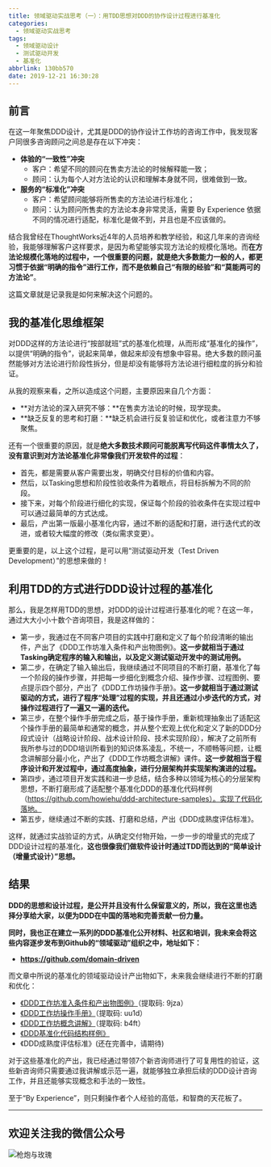 ```yaml
---
title: 领域驱动实战思考（一）：用TDD思想对DDD的协作设计过程进行基准化
categories:
  - 领域驱动实战思考
tags:
  - 领域驱动设计
  - 测试驱动开发
  - 基准化
abbrlink: 130bb570
date: 2019-12-21 16:30:28
---
```


## 前言

在这一年聚焦DDD设计，尤其是DDD的协作设计工作坊的咨询工作中，我发现客户同很多咨询顾问之间总是存在以下冲突：

- **体验的“一致性”冲突**
  - 客户：希望不同的顾问在售卖方法论的时候解释能一致；
  - 顾问：认为每个人对方法论的认识和理解本身就不同，很难做到一致。
- **服务的“标准化”冲突**
  - 客户：希望顾问能够将所售卖的方法论进行标准化；
  - 顾问：认为顾问所售卖的方法论本身非常灵活，需要 By Experience 依据不同的情况进行适配，标准化是做不到，并且也是不应该做的。

结合我曾经在ThoughtWorks近4年的人员培养和教学经验，和这几年来的咨询经验，我能够理解客户这样要求，是因为希望能够实现方法论的规模化落地。而**在方法论规模化落地的过程中，一个很重要的问题，就是绝大多数能力一般的人，都更习惯于依据“明确的指令”进行工作，而不是依赖自己“有限的经验”和“莫能两可的方法论”**。

这篇文章就是记录我是如何来解决这个问题的。

<!-- more -->

## 我的基准化思维框架

对DDD这样的方法论进行“按部就班”式的基准化梳理，从而形成“基准化的操作”，以提供“明确的指令”，说起来简单，做起来却没有想象中容易。绝大多数的顾问虽然能够对方法论进行阶段性拆分，但是却没有能够将方法论进行细粒度的拆分和验证。

从我的观察来看，之所以造成这个问题，主要原因来自几个方面：

- **对方法论的深入研究不够：**在售卖方法论的时候，现学现卖。
- **缺乏反复的思考和打磨：**缺乏机会进行反复验证和优化，或者注意力不够聚焦。

还有一个很重要的原因，就是**绝大多数技术顾问可能脱离写代码这件事情太久了，没有意识到对方法论基准化非常像我们开发软件的过程**：

- 首先，都是需要从客户需要出发，明确交付目标的价值和内容。
- 然后，以Tasking思想和阶段性验收条件为着眼点，将目标拆解为不同的阶段。
- 接下来，对每个阶段进行细化的实现，保证每个阶段的验收条件在实现过程中可以通过最简单的方式达成。
- 最后，产出第一版最小基准化内容，通过不断的适配和打磨，进行迭代式的改进，或者较大幅度的修改（类似需求变更）。

更重要的是，以上这个过程，是可以用“测试驱动开发（Test Driven Development）”的思想来做的！

## 利用TDD的方式进行DDD设计过程的基准化

那么，我是怎样用TDD的思想，对DDD的设计过程进行基准化的呢？在这一年，通过大大小小十数个咨询项目，我是这样做的：

* 第一步，我通过在不同客户项目的实践中打磨和定义了每个阶段清晰的输出件，产出了《DDD工作坊准入条件和产出物图例》。**这一步就相当于通过Tasking确定程序的输入和输出，以及定义测试驱动开发中的测试用例。**
* 第二步，在确定了输入输出后，我继续通过不同项目的不断打磨，基准化了每一个阶段的操作步骤，并把每一步细化到概念介绍、操作步骤、过程图例、要点提示四个部分，产出了《DDD工作坊操作手册》。**这一步就相当于通过测试驱动的方式，进行了程序“处理”过程的实现，并且还通过小步迭代的方式，对操作过程进行了一遍又一遍的迭代。**
* 第三步，在整个操作手册完成之后，基于操作手册，重新梳理抽象出了适配这个操作手册的最简单和通常的概念，并从整个宏观上优化和定义了新的DDD分段式设计（战略设计阶段、战术设计阶段、技术实现阶段），解决了之前所有我所参与过的DDD培训所看到的知识体系凌乱，不统一，不顺畅等问题，让概念讲解部分最小化，产出了《DDD工作坊概念讲解》课件。**这一步就相当于程序设计和开发过程中，通过高度抽象，进行分层架构并实现架构演进的过程。**
* 第四步，通过项目开发实践和进一步总结，结合多种以领域为核心的分层架构思想，不断打磨形成了适配整个基准化DDD的基准化代码样例（https://github.com/howiehu/ddd-architecture-samples）。实现了代码化落地。
* 第五步，继续通过不断的实践、打磨和总结，产出《DDD成熟度评估标准》。

这样，就通过实战验证的方式，从确定交付物开始，一步一步的增量式的完成了DDD设计过程的基准化，**这也很像我们做软件设计时通过TDD而达到的“简单设计（增量式设计）”思想。**

## 结果

**DDD的思想和设计过程，是公开并且没有什么保留意义的，所以，我在这里也选择分享给大家，以便为DDD在中国的落地和完善贡献一份力量。**

**同时，我也正在建立一系列的DDD基准化公开材料、社区和培训，我未来会将这些内容逐步发布到Github的“领域驱动”组织之中，地址如下：**

- **https://github.com/domain-driven**

而文章中所说的基准化的领域驱动设计产出物如下，未来我会继续进行不断的打磨和优化：

- [《DDD工作坊准入条件和产出物图例》](https://pan.baidu.com/s/10eVNdJ0kN5dPZX1On7V5bg)（提取码: 9jza）
- [《DDD工作坊操作手册》](https://pan.baidu.com/s/16zP-QFuljJqQeE4PWovG4g)（提取码: uu1d）
- [《DDD工作坊概念讲解》](https://pan.baidu.com/s/1PnXfqr1RsGG-z9QXTGY4Uw)（提取码: b4ft）
- [《DDD基准化代码结构样例》](https://github.com/howiehu/ddd-architecture-samples)
- 《DDD成熟度评估标准》(还在完善中，请期待)

对于这些基准化的产出，我已经通过带领7个新咨询师进行了可复用性的验证，这些新咨询师只需要通过我讲解或示范一遍，就能够独立承担后续的DDD设计咨询工作，并且还能够实现概念和手法的一致性。

至于“By Experience”，则只剩操作者个人经验的高低，和智商的天花板了。

---

## 欢迎关注我的微信公众号

![枪炮与玫瑰](https://huhao-dev.oss-cn-beijing.aliyuncs.com/2020-01-20-wechat.png)